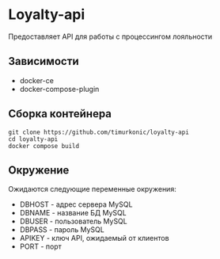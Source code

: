 # Loyalty-api

Предоставляет API для работы с процессингом лояльности

## Зависимости

- docker-ce
- docker-compose-plugin

## Сборка контейнера

```
git clone https://github.com/timurkonic/loyalty-api
cd loyalty-api
docker compose build
```

## Окружение

Ожидаются следующие переменные окружения:

- DBHOST - адрес сервера MySQL
- DBNAME - название БД MySQL
- DBUSER - пользователь MySQL
- DBPASS - пароль MySQL
- APIKEY - ключ API, ожидаемый от клиентов
- PORT - порт
